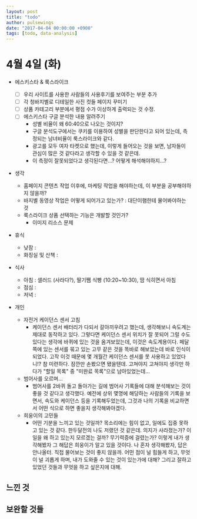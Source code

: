 ```yaml
---
layout: post
title: "todo"
author: pulsewings
date: "2017-04-04 00:00:00 +0900"
tags: [todo, data-analysis]
---
```



# 4월 4일 (화)

- 에스키스타 & 룩스라이크
  - [ ] 우리 사이트를 사용한 사람들의 사용후기를 보여주는 부분 추가
  - [ ] 각 청바지별로 디테일한 사진 컷들 페이지 꾸미기
  - [ ] 상품 카테고리 부분에서 평점 수가 이상하게 출력되는 것 수정.
  - [ ] 에스키스타 구글 분석한 내용 알려주기
    - 성별 비율이 왜 60:40으로 나오는 것이지?
    - 구글 분석도구에서는 쿠키를 이용하여 성별을 판단한다고 되어 있는데, 측정되는 남녀비율이 룩스라이크와 같다.
    - 광고를 모두 여자 타켓으로 했는데, 이렇게 들어오는 것을 보면, 남자들이 관심이 많은 것 같다라고 생각할 수 있을 것 같은데.
    - 이 측정이 잘못되었다고 생각된다면...? 어떻게 해석해야하지...?

- 생각
  - 홈페이지 콘텐츠 작업 이후에, 마케팅 작업을 해야하는데, 이 부분을 공부해야하지 않을까?
  - 바지별 동영상 작업은 어떻게 되어가고 있는가? : 대단이햄한테 물어봐야하는 것
  - 룩스라이크 상품 선택하는 기능은 개발할 것인가?
    - 이미지 리소스 문제

- 휴식
  - 낮잠 :
  - 화징실 및 산책 :

- 식사
  - 아침 : 샐러드 (사라다?), 딸기쨈 식빵 (10:20~10:30), 땀 식히면서 아침
  - 점심 :
  - 저녁 :


- 개인
  - 자전거 케이던스 센서 고침
    - 케이던스 센서 배터리가 다되서 갈아끼우려고 했는데, 생각해보니 속도계는 제대로 동작하고 있다. 그렇다면 케이던스 센서 위치가 잘 못되어 그럴 수도 있다는 생각에 바퀴에 있는 것을 옴겨보았는데, 이것은 속도계용이다. 페달쪽에 있는 센서를 묶고 있는 고무 같은 것을 똑바로 해보았는데 바로 인식이 되었다. 고작 이것 때문에 몇 개월간 케이던스 센서를 못 사용하고 있었다니!? 참 미련하다. 잠깐만 손봤으면 됐을텐데. 고쳐야지 고쳐야지 생각만 하다가 "할일 목록" 중 "미완료 목록"으로 남아있었는데...
  - 범어사를 오르며...
    - 범어사를 2바퀴 돌고 돌아가는 길에 범어사 기록들에 대해 분석해보는 것이 좋을 것 같다고 생각했다. 예전에 상위 몇명에 해당하는 사람들의 기록을 보면서, 속도와 케이던스 등을 기록해두었는데, 그것과 나의 기록을 비교하면서 어떤 식으로 하면 좋을지 생각해봐야겠다.
  - 희웅이의 고민들
    - 어떤 기분을 느끼고 있는 것일까? 목소리에는 힘이 없고, 일에도 집중 못하고 있는 것 같다. 한두달전의 나도 저랬던 것 같은데. 의지가 사라졌는가? 이 일을 왜 하고 있는지 모르겠는 걸까? 무기력증에 걸렸는가? 이렇게 내가 생각해봤자 그 해답은 희웅이가 알고 있을 것이다. 나 혼자 생각해봤자, 답은 안나올터. 직접 물어보는 것이 좋지 않을까. 어떤 점이 널 힘들게 하고, 무엇이 널 괴롭게 하며, 내가 도와줄 수 있는 것이 있는가에 대해? 그리고 잘하고 있었던 것들과 무엇을 하고 싶은지에 대해. 

## 느낀 것

## 보완할 것들
